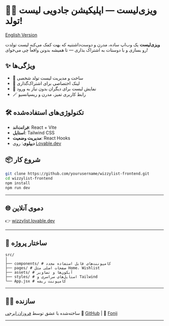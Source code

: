 # 🧞‍♀️ ویزی‌لیست — اپلیکیشن جادویی لیست تولد!

[English Version](./README.md)

**ویزی‌لیست** یک وب‌اپ ساده، مدرن و دوست‌داشتنیه که بهت کمک می‌کنه لیست تولدت رو بسازی و با دوستات به اشتراک بذاری — تا همیشه بدونن واقعاً چی می‌خوای!

## ✨ ویژگی‌ها

- 🎁 ساخت و مدیریت لیست تولد شخصی
- 🔗 لینک اختصاصی برای اشتراک‌گذاری
- 👀 نمایش لیست برای دیگران بدون نیاز به ورود
- 🪄 رابط کاربری تمیز، مدرن و ریسپانسیو

## 🛠 تکنولوژی‌های استفاده‌شده

- **فرانت‌اند**: React + Vite
- **استایل**: Tailwind CSS
- **مدیریت وضعیت**: React Hooks
- **دیپلوی**: روی [Lovable.dev](https://lovable.dev)

## 📦 شروع کار

```bash
git clone https://github.com/yourusername/wizzylist-frontend.git
cd wizzylist-frontend
npm install
npm run dev
```

---

## 🌐 دموی آنلاین

👉 [wizzylist.lovable.dev](https://wizzylist.lovable.dev)

---

## 📁 ساختار پروژه

```
src/
│
├── components/ # کامپوننت‌های قابل استفاده مجدد
├── pages/ # صفحات اصلی مثل Home، Wishlist
├── assets/ # آیکون‌ها و تصاویر
├── styles/ # استایل‌های سراسری و Tailwind
└── App.jsx # کامپوننت ریشه
```

---

## 🙋‍♀️ سازنده

ساخته‌شده با عشق توسط [فروزان ایرجی](https://www.linkedin.com/in/foroozan-iraji)
🔗 [GitHub](https://github.com/Fonij80) | 🧠 [Fonij](https://t.me/Fonij2002)

---
